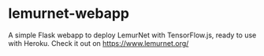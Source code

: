 # lemurnet-webapp
A simple Flask webapp to deploy LemurNet with TensorFlow.js, ready to use with Heroku. Check it out on https://www.lemurnet.org/
